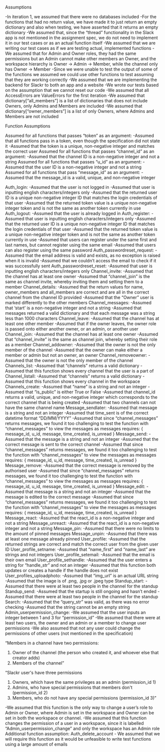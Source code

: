 Assumptions

-In iteration 1, we assumed that there were no databases included
-For the functions that had no return value, we have made it to just return an empty dictionary and also when testing, we have asserted that it returns an empty dictionary
-We assumed that, since the “thread” functionality in the Slack app is not mentioned in the assignment spec, we do not need to implement it in our test cases or as an actual function itself
-We assumed that we are writing our test cases as if we are testing actual, implemented functions
-We assumed that for Admin and Owner roles, they had the same permissions but an Admin cannot make other members an Owner, and the workspace hierarchy is Owner -> Admin -> Member, while the channel only has Owner -> Member
-Since we were unable to test the output of some of the functions we assumed we could use other functions to test assuming that they are working correctly
-We assumed that we are implementing the backend for Slackr to both an app and a website
-We wrote our tests based on the assumption that we cannot reset our code
-We assumed that all AccessErrors are ValueErrors for the first iteration
-We assumed that dictionary[“all_members”] is a list of dictionaries that does not include Owners, only Admins and Members are included
-We assumed that dictionary[“owner_members”] is a list of only Owners, where Admins and Members are not included

Function Assumptions

Assumed for all functions that passes “token” as an argument:
-Assumed that all functions pass in a token, even though the specification did not state it
-Assumed that the token is a unique, non-negative integer and matches the correct user
Assumed for all functions that passes “channel_id” as an argument:
-Assumed that the channel ID is a non-negative integer and not a string
Assumed for all functions that passes “u_id” as an argument:
-Assumed that the user ID is a non-negative integer and not a string
Assumed for all functions that pass “message_id” as an argument:
-Assumed that the message_id is a valid, unique, and non-negative integer

Auth_login:
-Assumed that the user is not logged in
-Assumed that user is inputting english characters/integers only
-Assumed that the returned user ID is a unique non-negative integer ID that matches the login credentials of that user
-Assumed that the returned token value is a unique non-negative integer token and is not the same as another token currently in use
Auth_logout:
-Assumed that the user is already logged in
Auth_register:
-Assumed that user is inputting english characters/integers only
-Assumed that the returned user ID is a unique non-negative integer ID that matches the login credentials of that user
-Assumed that the returned token value is a unique non-negative integer token and is not the same as another token currently in use
-Assumed that users can register under the same first and last names, but cannot register using the same email
-Assumed that users can also register using the same password
Auth_passwordreset_request:
-Assumed that the email address is valid and exists, as no exception is raised when it is invalid
-Assumed that we couldn’t access the email to check if it was successfully sent
Auth_passwordreset_reset:
-Assumed that user is inputting english characters/integers only
Channel_invite:
-Assumed that the channel has at least one owner
-Assumed that “channel_join” is the same as channel invite, whereby inviting them and setting them to a member
Channel_details:
-Assumed that the return values for name, owner_members and all_members are correct and are all in the correct channel from the channel ID provided
-Assumed that the “Owner” user is marked differently to the other members
Channel_messages:
-Assumed that ‘start’ is a non-negative integer and not a string
-Assumed that messages returned a valid dictionary and that each message was a string less than 1000 characters
Channel_leave:
-Assumed that the channel has at least one other member
-Assumed that if the owner leaves, the owner role is passed onto either another owner, or an admin, or another user
Channel_join:
-Assumed that the channel has at least one owner
-Assumed that “channel_invite” is the same as channel join, whereby setting their role as a member
Channel_addowner:
-Assumed that the owner is not the only member of the channel
-Assumed that the owner can make either a member or admin but not an owner, an owner
Channel_removeowner:
-Assumed that the owner is not the only member of the channel
Channels_list:
-Assumed that “channels” returns a valid dictionary
-Assumed that this function shows every channel that the user is a part of
Channel_listall:
-Assumed that “channels” returns a valid dictionary
-Assumed that this function shows every channel in the workspace
Channels_create:
-Assumed that “name” is a string and not an integer
-Assumed that “is_public” is either True or False
-Assumed that channel_id returns a valid, unique, and non-negative integer which corresponds to the correct channel that is being created
-Assumed that two channels can not have the same channel name
Message_sendlater:
-Assumed that message is a string and not an integer
-Assumed that time_sent is of the correct datetime format “DD/MM/YYYY”
-Assumed that since “channel_messages” returns messages, we found it too challenging to test the function with “channel_messages” to view the messages as messages requires:
{ message_id, u_id, message, time_created, is_unread }
Message_send:
-Assumed that the message is a string and not an integer
-Assumed that the correct message is sent to the correct channel
-Assumed that since “channel_messages” returns messages, we found it too challenging to test the function with “channel_messages” to view the messages as messages requires:
{ message_id, u_id, message, time_created, is_unread }
Message_remove:
-Assumed that the correct message is removed by the authorised user
-Assumed that since “channel_messages” returns messages, we found it too challenging to test the function with “channel_messages” to view the messages as messages requires:
{ message_id, u_id, message, time_created, is_unread }
Message_edit:
-Assumed that message is a string and not an integer
-Assumed that the message is edited to the correct message
-Assumed that since “channel_messages” returns messages, we found it too challenging to test the function with “channel_messages” to view the messages as messages requires:
{ message_id, u_id, message, time_created, is_unread }
Message_react:
-Assumed that the react_id is a non-negative integer and not a string
Message_unreact:
-Assumed that the react_id is a non-negative integer and not a string
Message_pin:
-Assumed that there were no limits to the amount of pinned messages
Message_unpin:
-Assumed that there was at least one message already pinned
User_profile:
-Assumed that the returned strings are correct and match the correct user from the given user ID
User_profile_setname:
-Assumed that “name_first” and “name_last” are strings and not integers
User_profile_setemail:
-Assumed that the email is their own email
User_profile_sethandle:
-Assumed that the user enters a string for “handle_str” and not an integer
-Assumed that this function both updates or creates a handle if the handle does not exist 
User_profiles_uploadphoto:
-Assumed that “img_url” is an actual URL string
-Assumed that the image is of  .png, .jpg or .jpeg type
Standup_start:
-Assumed that there were at least two people in the channel for the standup
Standup_send:
-Assumed that the startup is still ongoing and hasn’t ended
-Assumed that there were at least two people in the channel for the standup
Search:
-Assumed that the “query_str” was valid, as there was no error checking
-Assumed that the string cannot be an empty string
Admin_userpermission_change:
-We assumed that the user inputs an integer between 1 and 3 for “permission_id”
-We assumed that there were at least two users, the owner and an admin or a member to change user permissions
-We also assumed that not any user could change the permissions of other users (not mentioned in the specification)

“Members in a channel have two permissions:
1) Owner of the channel (the person who created it, and whoever else that creator adds)
2) Members of the channel”

“Slackr user's have three permissions
1) Owners, which have the same privileges as an admin (permission_id 1)
2) Admins, who have special permissions that members don't (permission_id 2)
3) Members, who do not have any special permissions (permission_id 3)”

-We assumed that this function is the only way to change a user’s role to Admin or Owner, where Admin is set in the workspace and Owner can be set in both the workspace or channel.
-We assumed that this function changes the permission of a user in a workspace, since it is labelled “Admin_userpermission_change” and only the workspace has an Admin role
Additional function assumption: Auth_delete_account - We assumed that we will require this function as it would be unfeasible to write test functions using a large amount of emails
